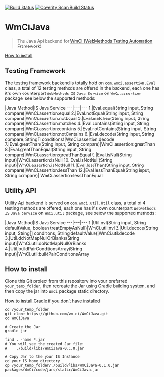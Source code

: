 [![Build Status](https://travis-ci.org/wm-ci/WmCiJava.svg?branch=develop)](https://travis-ci.org/wm-ci/WmCiJava)
[![Coverity Scan Build Status](https://scan.coverity.com/projects/5457/badge.svg)](https://scan.coverity.com/projects/5457)

# WmCiJava
> The Java Api backend for [WmCi (WebMethods Testing Automation Framework)](https://github.com/wm-ci/WmCi/tree/develop)

[How to install](#how-to-install)


## Testing Framework
The testing framework backend is totally hold on `com.wmci.assertion.Eval` class, a total of 12 testing methods are offered in the backend, each one has it's own counterpart `WebMethods IS` `Java Service` on `WmCi.assertion` package, see below the supported methods:

   |Java Method|IS Java Service
---|---|---
1.|Eval.equal(String input, String compare)|WmCi.assertion:equal
2.|Eval.notEqual(String input, String compare)|WmCi.assertion:notEqual
3.|Eval.matches(String input, String compare)|WmCi.assertion:matches
4.|Eval.contains(String input, String compare)|WmCi.assertion:contains
5.|Eval.notContains(String input, String compare)|WmCi.assertion:notContains
6.|Eval.decode(String input, String compare, String[] conditions)|WmCi.assertion:decode
7.|Eval.greatThan(String input, String compare)|WmCi.assertion:greatThan
8.|Eval.greatThanEqual(String input, String compare)|WmCi.assertion:greatThanEqual
9.|Eval.isNull(String input)|WmCi.assertion:isNull
10.|Eval.isNotNull(String input)|WmCi.assertion:isNotNull
11.|Eval.lessThan(String input, String compare)|WmCi.assertion:lessThan
12.|Eval.lessThanEqual(String input, String compare)| WmCi.assertion:lessThanEqual



## Utility API
Utility Api backend is served on `com.wmci.util.Util` class, a total of 4 testing methods are offered, each one has it's own counterpart `WebMethods IS` `Java Service` on `WmCi.util` package, see below the supported methods:

   |Java Method|IS Java Service
---|---|---
1.|Util.nvl(String input, String defaultValue, boolean treatEmptyAsNull)|WmCi.util:nvl
2.|Util.decode(String input, String[] conditions, String defaultValue)|WmCi.util:decode
3.|Util.doNotMapNullOrBlanks(String input)|WmCi.util:doNotMapNullOrBlanks
4.|Util.buildPairConditionsArray(String input)|WmCi.util:buildPairConditionsArray


## How to install
Clone this Git project from this repository into your preferred `your_temp_folder`, then recreate the Jar using Gradle building system, and then copy the jar into `WmCi` package static directory.

[How to install Gradle if you don't have installed](https://docs.gradle.org/current/userguide/installation.html)
```
cd /your_temp_folder
git clone https://github.com/wm-ci/WmCiJava.git
cd WmCiJava

# Create the Jar
gradle jar

find . -name *.jar
# You will see the created Jar file:
#    ./build/libs/WmCiJava-0.1.0.jar

# Copy Jar to the your IS Instance
cd your_IS_home_directory
cp /your_temp_folder/./build/libs/WmCiJava-0.1.0.jar packages/WmCi/code/jars/static/WmCiJava.jar
```
